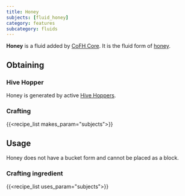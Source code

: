 ```yaml
---
title: Honey
subjects: [fluid_honey]
category: features
subcategory: fluids
---
```


**Honey** is a fluid added by [CoFH Core](../../cofh-core). It is the fluid form
of [honey](https://minecraft.fandom.com/wiki/Honey_Bottle).


Obtaining
---------

### Hive Hopper
Honey is generated by active [Hive Hoppers](../../thermal-cultivation/hive-hopper).

### Crafting
{{<recipe_list makes_param="subjects">}}

Usage
-----

Honey does not have a bucket form and cannot be placed as a block.

### Crafting ingredient
{{<recipe_list uses_param="subjects">}}